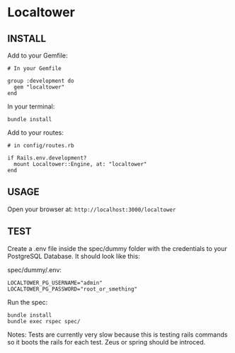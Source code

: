 # Localtower



## INSTALL

Add to your Gemfile:

    # In your Gemfile

    group :development do
      gem "localtower"
    end

In your terminal:

    bundle install

Add to your routes:

    # in config/routes.rb

    if Rails.env.development?
      mount Localtower::Engine, at: "localtower"
    end

## USAGE

Open your browser at: `http://localhost:3000/localtower`

## TEST

Create a .env file inside the spec/dummy folder with the credentials to your PostgreSQL Database. It should look like this:

spec/dummy/.env:

    LOCALTOWER_PG_USERNAME="admin"
    LOCALTOWER_PG_PASSWORD="root_or_smething"

Run the spec:

    bundle install
    bundle exec rspec spec/

Notes:
Tests are currently very slow because this is testing rails commands so it boots the rails for each test. Zeus or spring should be introced.
